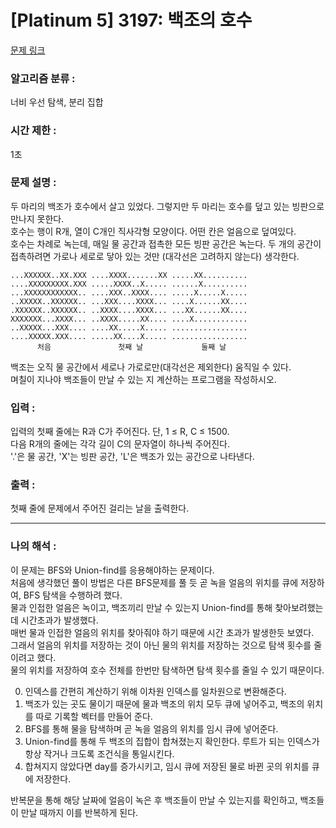 [Platinum 5] 3197: 백조의 호수
====================================  
[문제 링크](https://www.acmicpc.net/problem/3197)  

### 알고리즘 분류 :  
너비 우선 탐색, 분리 집합  

### 시간 제한 :  
1초   

### 문제 설명 :  
두 마리의 백조가 호수에서 살고 있었다. 그렇지만 두 마리는 호수를 덮고 있는 빙판으로 만나지 못한다.  
호수는 행이 R개, 열이 C개인 직사각형 모양이다. 어떤 칸은 얼음으로 덮여있다.  
호수는 차례로 녹는데, 매일 물 공간과 접촉한 모든 빙판 공간은 녹는다. 
두 개의 공간이 접촉하려면 가로나 세로로 닿아 있는 것만 (대각선은 고려하지 않는다) 생각한다.  
```
...XXXXXX..XX.XXX ....XXXX.......XX .....XX.......... 
....XXXXXXXXX.XXX .....XXXX..X..... ......X.......... 
...XXXXXXXXXXXX.. ....XXX..XXXX.... .....X.....X..... 
..XXXXX..XXXXXX.. ...XXX....XXXX... ....X......XX.... 
.XXXXXX..XXXXXX.. ..XXXX....XXXX... ...XX......XX.... 
XXXXXXX...XXXX... ..XXXX.....XX.... ....X............ 
..XXXXX...XXX.... ....XX.....X..... ................. 
....XXXXX.XXX.... .....XX....X..... ................. 
      처음               첫째 날             둘째 날
```
백조는 오직 물 공간에서 세로나 가로로만(대각선은 제외한다) 움직일 수 있다.  
며칠이 지나야 백조들이 만날 수 있는 지 계산하는 프로그램을 작성하시오.  

### 입력 :   
입력의 첫째 줄에는 R과 C가 주어진다. 단, 1 ≤ R, C ≤ 1500.  
다음 R개의 줄에는 각각 길이 C의 문자열이 하나씩 주어진다.  
'.'은 물 공간, 'X'는 빙판 공간, 'L'은 백조가 있는 공간으로 나타낸다.  

### 출력 :   
첫째 줄에 문제에서 주어진 걸리는 날을 출력한다.  

-----------------------------------------------------------  
### 나의 해석 :  
이 문제는 BFS와 Union-find를 응용해야하는 문제이다.  
처음에 생각했던 풀이 방법은 다른 BFS문제를 풀 듯 곧 녹을 얼음의 위치를 큐에 저장하여, BFS 탐색을 수행하려 했다.  
물과 인접한 얼음은 녹이고, 백조끼리 만날 수 있는지 Union-find를 통해 찾아보려했는데 시간초과가 발생했다.  
매번 물과 인접한 얼음의 위치를 찾아줘야 하기 때문에 시간 초과가 발생한듯 보였다.  
그래서 얼음의 위치를 저장하는 것이 아닌 물의 위치를 저장하는 것으로 탐색 횟수를 줄이려고 했다.  
물의 위치를 저장하여 호수 전체를 한번만 탐색하면 탐색 횟수를 줄일 수 있기 때문이다.  

0. 인덱스를 간편히 계산하기 위해 이차원 인덱스를 일차원으로 변환해준다.  
1. 백조가 있는 곳도 물이기 때문에 물과 백조의 위치 모두 큐에 넣어주고, 백조의 위치를 따로 기록할 벡터를 만들어 준다.  
2. BFS를 통해 물을 탐색하며 곧 녹을 얼음의 위치를 임시 큐에 넣어준다.  
3. Union-find를 통해 두 백조의 집합이 합쳐졌는지 확인한다. 루트가 되는 인덱스가 항상 작거나 크도록 조건식을 통일시킨다.    
4. 합쳐지지 않았다면 day를 증가시키고, 임시 큐에 저장된 물로 바뀐 곳의 위치를 큐에 저장한다.

반복문을 통해 해당 날짜에 얼음이 녹은 후 백조들이 만날 수 있는지를 확인하고, 백조들이 만날 때까지 이를 반복하게 된다.  
